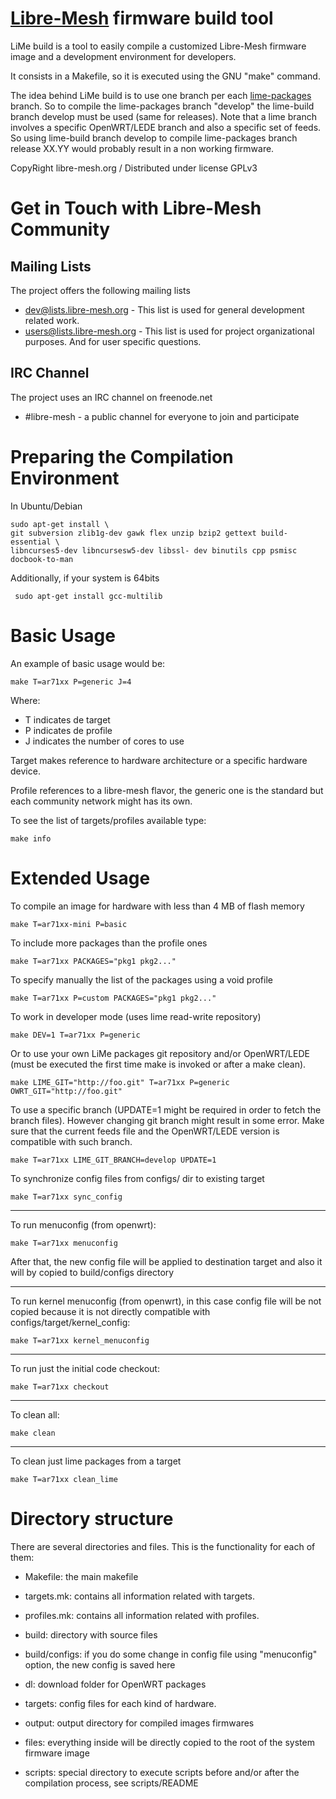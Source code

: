 [Libre-Mesh](http://libre-mesh.org) firmware build tool
=====================
LiMe build is a tool to easily compile a customized Libre-Mesh firmware image and a development environment for developers.

It consists in a Makefile, so it is executed using the GNU "make" command.

The idea behind LiMe build is to use one branch per each [lime-packages](/libre-mesh/lime-packages) branch. 
So to compile the lime-packages branch "develop" the lime-build branch develop must be used (same for releases).
Note that a lime branch involves a specific OpenWRT/LEDE branch and also a specific set of feeds.
So using lime-build branch develop to compile lime-packages branch release XX.YY would probably result in a non working firmware.

CopyRight libre-mesh.org / Distributed under license GPLv3

Get in Touch with Libre-Mesh Community
======================================

Mailing Lists
-------------

The project offers the following mailing lists

* [dev@lists.libre-mesh.org](https://lists.libre-mesh.org/mailman/listinfo/dev) - This list is used for general development related work.
* [users@lists.libre-mesh.org](https://lists.libre-mesh.org/mailman/listinfo/users) - This list is used for project organizational purposes. And for user specific questions.

IRC Channel
-----------

The project uses an IRC channel on freenode.net

* #libre-mesh - a public channel for everyone to join and participate

Preparing the Compilation Environment
===================
In Ubuntu/Debian 

    sudo apt-get install \
    git subversion zlib1g-dev gawk flex unzip bzip2 gettext build-essential \
    libncurses5-dev libncursesw5-dev libssl- dev binutils cpp psmisc docbook-to-man

Additionally, if your system is 64bits

     sudo apt-get install gcc-multilib

Basic Usage
==========
An example of basic usage would be:

    make T=ar71xx P=generic J=4

Where:

* T indicates de target
* P indicates de profile
* J indicates the number of cores to use  

Target makes reference to hardware architecture or a specific hardware device. 

Profile references to a libre-mesh flavor, the generic one is the standard but each community network might has its own.

To see the list of targets/profiles available type:

    make info

Extended Usage
==============
To compile an image for hardware with less than 4 MB of flash memory

    make T=ar71xx-mini P=basic

To include more packages than the profile ones

    make T=ar71xx PACKAGES="pkg1 pkg2..."

To specify manually the list of the packages using a void profile

    make T=ar71xx P=custom PACKAGES="pkg1 pkg2..."

To work in developer mode (uses lime read-write repository)

    make DEV=1 T=ar71xx P=generic

Or to use your own LiMe packages git repository and/or OpenWRT/LEDE (must be executed the first time make is invoked or after a make clean).

    make LIME_GIT="http://foo.git" T=ar71xx P=generic OWRT_GIT="http://foo.git"

To use a specific branch (UPDATE=1 might be required in order to fetch the branch files).
However changing git branch might result in some error. Make sure that the current feeds file and the OpenWRT/LEDE version is compatible with such branch.

    make T=ar71xx LIME_GIT_BRANCH=develop UPDATE=1

To synchronize config files from configs/ dir to existing target

    make T=ar71xx sync_config

------------------------------------------
To run menuconfig (from openwrt):

    make T=ar71xx menuconfig

After that, the new config file will be applied to destination target and also it will by copied to build/configs directory

------------------------------------------
To run kernel menuconfig (from openwrt), in this case config file will be not copied because it is not directly compatible with configs/target/kernel_config:

    make T=ar71xx kernel_menuconfig

------------------------------------------
To run just the initial code checkout:

    make T=ar71xx checkout

------------------------------------------
To clean all:

    make clean

------------------------------------------
To clean just lime packages from a target

    make T=ar71xx clean_lime

Directory structure
================
There are several directories and files. This is the functionality for each of them:

* Makefile: the main makefile

* targets.mk: contains all information related with targets.

* profiles.mk: contains all information related with profiles.

* build: directory with source files

* build/configs: if you do some change in config file using "menuconfig" option, the new config is saved here

* dl: download folder for OpenWRT packages

* targets: config files for each kind of hardware. 

* output: output directory for compiled images firmwares

* files: everything inside will be directly copied to the root of the system firmware image

* scripts: special directory to execute scripts before and/or after the compilation process, see scripts/README
